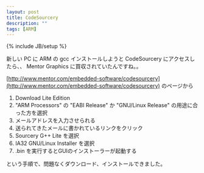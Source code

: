 ```yaml
---
layout: post
title: CodeSourcery
description: ""
tags: [ARM]
---
```

{% include JB/setup %}

新しい PC に ARM の gcc インストールしようと CodeSourcery にアクセスしたら、、
Mentor Graphics に買収されていたんですね。。

[http://www.mentor.com/embedded-software/codesourcery](http://www.mentor.com/embedded-software/codesourcery)
のページから

1. Download Lite Edition
2. "ARM Processors" の "EABI Release" か "GNU/Linux Release" の用途に合った方を選択
3. メールアドレスを入力させられる
4. 送られてきたメールに書かれているリンクをクリック
5. Sourcery G++ Lite を選択
6. IA32 GNU/Linux Installer を選択
7. .bin を実行するとGUIのインストーラーが起動する

という手順で、問題なくダウンロード、インストールできました。
